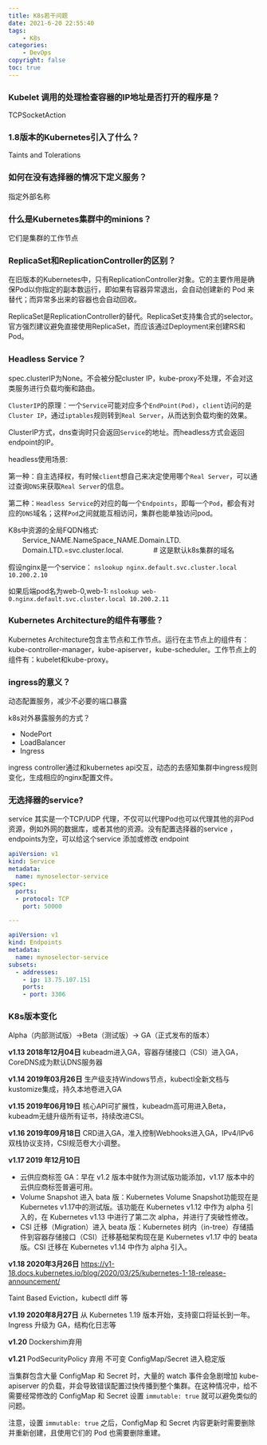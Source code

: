 ```yaml
---
title: K8s若干问题
date: 2021-6-20 22:55:40
tags:
    - K8s
categories:
    - DevOps
copyright: false
toc: true
---
```




### Kubelet 调用的处理检查容器的IP地址是否打开的程序是？

TCPSocketAction



### 1.8版本的Kubernetes引入了什么？

Taints and Tolerations

<!-- more -->

### 如何在没有选择器的情况下定义服务？

指定外部名称



### 什么是Kubernetes集群中的minions？

它们是集群的工作节点



### ReplicaSet和ReplicationController的区别？

在旧版本的Kubernetes中，只有ReplicationController对象。它的主要作用是确保Pod以你指定的副本数运行，即如果有容器异常退出，会自动创建新的 Pod 来替代；而异常多出来的容器也会自动回收。

ReplicaSet是ReplicationController的替代。ReplicaSet支持集合式的selector。官方强烈建议避免直接使用ReplicaSet，而应该通过Deployment来创建RS和Pod。



### Headless Service？

spec.clusterIP为None。不会被分配cluster IP，kube-proxy不处理，不会对这类服务进行负载均衡和路由。

`ClusterIP`的原理：一个`Service`可能对应多个`EndPoint(Pod)`，`client`访问的是`Cluster IP`，通过`iptables`规则转到`Real Server`，从而达到负载均衡的效果。

ClusterIP方式，dns查询时只会返回`Service`的地址。而headless方式会返回endpoint的IP。



headless使用场景:

第一种：自主选择权，有时候`client`想自己来决定使用哪个`Real Server`，可以通过查询`DNS`来获取`Real Server`的信息。

第二种：`Headless Service`的对应的每一个`Endpoints`，即每一个`Pod`，都会有对应的`DNS`域名；这样`Pod`之间就能互相访问，集群也能单独访问pod。



K8s中资源的全局FQDN格式:
　　Service_NAME.NameSpace_NAME.Domain.LTD.
　　Domain.LTD.=svc.cluster.local.　　　　 # 这是默认k8s集群的域名

假设nginx是一个service：
`nslookup nginx.default.svc.cluster.local 10.200.2.10`

如果后端pod名为web-0,web-1:
`nslookup web-0.nginx.default.svc.cluster.local 10.200.2.11`



### Kubernetes Architecture的组件有哪些？

Kubernetes Architecture包含主节点和工作节点。运行在主节点上的组件有：kube-controller-manager，kube-apiserver，kube-scheduler。工作节点上的组件有：kubelet和kube-proxy。



### ingress的意义？

动态配置服务，减少不必要的端口暴露

k8s对外暴露服务的方式？

- NodePort
- LoadBalancer
- Ingress


ingress controller通过和kubernetes api交互，动态的去感知集群中ingress规则变化，生成相应的nginx配置文件。



### 无选择器的service?

service 其实是一个TCP/UDP 代理，不仅可以代理Pod也可以代理其他的非Pod资源，例如外网的数据库，或者其他的资源。没有配置选择器的service ，endpoints为空，可以给这个service 添加或修改 endpoint



```yaml
apiVersion: v1
kind: Service
metadata:
  name: mynoselector-service
spec:
  ports:
  - protocol: TCP
    port: 50000

---

apiVersion: v1
kind: Endpoints
metadata:
  name: mynoselector-service
subsets:
  - addresses:
    - ip: 13.75.107.151
    ports:
    - port: 3306
```



### K8s版本变化

Alpha（内部测试版）->Beta（测试版）-> GA（正式发布的版本）

**v1.13 2018年12月04日**
kubeadm进入GA，容器存储接口（CSI）进入GA，CoreDNS成为默认DNS服务器

**v1.14 2019年03月26日**
生产级支持Windows节点，kubectl全新文档与kustomize集成，持久本地卷进入GA

**v1.15 2019年06月19日**
核心API可扩展性，kubeadm高可用进入Beta，kubeadm无缝升级所有证书，持续改进CSI。

**v1.16 2019年09月18日**
CRD进入GA，准入控制Webhooks进入GA，IPv4/IPv6双栈协议支持，CSI规范卷大小调整。

**v1.17 2019 年12月10日**
- 云供应商标签 GA：早在 v1.2 版本中就作为测试版功能添加，v1.17 版本中的云供应商标签普遍可用。
- Volume Snapshot 进入 bata 版：Kubernetes Volume Snapshot功能现在是Kubernetes v1.17中的测试版。该功能在 Kubernetes v1.12 中作为 alpha 引入的，在 Kubernetes v1.13 中进行了第二次 alpha，并进行了突破性修改。
- CSI 迁移（Migration）进入 beata 版：Kubernetes 树内（in-tree）存储插件到容器存储接口（CSI）迁移基础架构现在是 Kubernetes v1.17 中的 beata 版。CSI 迁移在 Kubernetes v1.14 中作为 alpha 引入。

**v1.18 2020年3月26日**
https://v1-18.docs.kubernetes.io/blog/2020/03/25/kubernetes-1-18-release-announcement/

Taint Based Eviction，kubectl diff 等


**v1.19 2020年8月27日**
从 Kubernetes 1.19 版本开始，支持窗口将延长到一年。
Ingress 升级为 GA，结构化日志等

**v1.20**
Dockershim弃用

**v1.21**
PodSecurityPolicy 弃用
不可变 ConfigMap/Secret 进入稳定版

当集群包含大量 ConfigMap 和 Secret 时，大量的 watch 事件会急剧增加 kube-apiserver 的负载，并会导致错误配置过快传播到整个集群。在这种情况中，给不需要经常修改的 ConfigMap 和 Secret 设置 `immutable: true` 就可以避免类似的问题。

注意，设置 `immutable: true` 之后，ConfigMap 和 Secret 内容更新时需要删除并重新创建，且使用它们的 Pod 也需要删除重建。